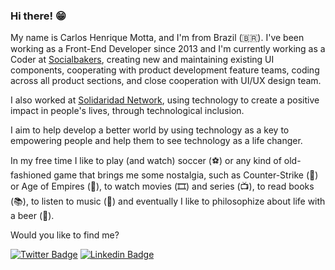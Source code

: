 ### Hi there! 😁

My name is Carlos Henrique Motta, and I'm from Brazil (🇧🇷). I've been working as a Front-End Developer since 2013 and I'm currently working as a Coder at [Socialbakers](https://www.socialbakers.com/), creating new and maintaining existing UI components, cooperating with product development feature teams, coding across all product sections, and close cooperation with UI/UX design team.

I also worked at [Solidaridad Network](https://www.solidaridadnetwork.org/), using technology to create a positive impact in people's lives, through technological inclusion.

I aim to help develop a better world by using technology as a key to empowering people and help them to see technology as a life changer.

In my free time I like to play (and watch) soccer (⚽️) or any kind of old-fashioned game that brings me some nostalgia, such as Counter-Strike (🔫) or Age of Empires (🏰), to watch movies (🎞️) and series (📺), to read books (📚), to listen to music (🎵) and eventually I like to philosophize about life with a beer (🍺).

Would you like to find me?

[![Twitter Badge](https://img.shields.io/badge/-Twitter-1ca0f1?style=flat-square&labelColor=1ca0f1&logo=twitter&logoColor=white&link=https://twitter.com/caike08)](https://twitter.com/caike08)
[![Linkedin Badge](https://img.shields.io/badge/-LinkedIn-blue?style=flat-square&logo=Linkedin&logoColor=white&link=https://www.linkedin.com/in/caikemotta)](https://www.linkedin.com/in/caikemotta)
<!--
**caike08/caike08** is a ✨ _special_ ✨ repository because its `README.md` (this file) appears on your GitHub profile.

Here are some ideas to get you started:

- 🔭 I’m currently working on ...
- 🌱 I’m currently learning ...
- 👯 I’m looking to collaborate on ...
- 🤔 I’m looking for help with ...
- 💬 Ask me about ...
- 📫 How to reach me: ...
- 😄 Pronouns: ...
- ⚡ Fun fact: ...
-->
